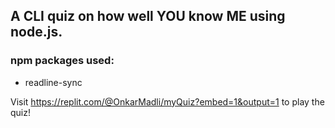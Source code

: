 ## A CLI quiz on how well YOU know ME using node.js.

### npm packages used:
  - readline-sync
  
 Visit https://replit.com/@OnkarMadli/myQuiz?embed=1&output=1 to play the quiz!
